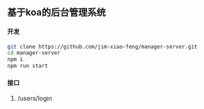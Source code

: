 ## 基于koa的后台管理系统

#### 开发
```bash
git clone https://github.com/jim-xiao-feng/manager-server.git
cd manager-server
npm i
npm run start
```

#### 接口
1. /users/login